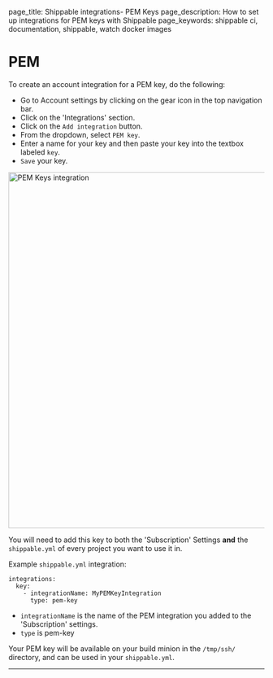 page_title: Shippable integrations- PEM Keys
page_description: How to set up integrations for PEM keys with Shippable
page_keywords: shippable ci, documentation, shippable, watch docker images


# PEM

To create an account integration for a PEM key, do the following:

- Go to Account settings by clicking on the gear icon in the top navigation bar.
- Click on the 'Integrations' section.
- Click on the `Add integration` button.
- From the dropdown, select `PEM key`.
- Enter a name for your key and then paste your key into the textbox labeled `key`.
- `Save` your key.

<img src="/ci/images/integrations/keys/pem/addInt.png" alt="PEM Keys integration" style="width:700px;"/>

You will need to add this key to both the 'Subscription' Settings **and** the `shippable.yml` of every project you want to use it in.

Example `shippable.yml` integration:
```
integrations:
  key:
    - integrationName: MyPEMKeyIntegration
      type: pem-key
```
 * `integrationName` is the name of the PEM integration you added to the 'Subscription' settings.
 * `type` is pem-key

Your PEM key will be available on your build minion in the `/tmp/ssh/` directory, and can be used in your `shippable.yml`.

---
